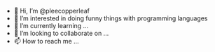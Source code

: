 - 👋 Hi, I’m @pleecopperleaf
- 👀 I’m interested in 
  doing funny things with programming languages
- 🌱 I’m currently learning ...
- 💞️ I’m looking to collaborate on ...
- 📫 How to reach me ...

<!---
pleecopperleaf/pleecopperleaf is a ✨ special ✨ repository because its `README.md` (this file) appears on your GitHub profile.
You can click the Preview link to take a look at your changes.
--->
